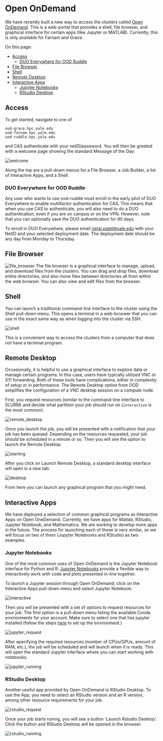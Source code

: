 # Open OnDemand

We have recently built a new way to access the clusters called [Open OnDemand](https://openondemand.org).
This is a web-portal that provides a shell, file browser, and graphical interface for certain apps (like Jupyter or MATLAB).
Currently, this is only available for Farnam and Grace.

On this page:

* [Access](#Access)
    * [DUO Everywhere for OOD Ruddle](#Ruddle)
* [File Browser](#File-Browser)
* [Shell](#Shell)
* [Remote Desktop](#Remote-Desktop)
* [Interactive Apps](#Interactive-Apps)
    * [Jupyter Notebooks](#Jupyter-Notebooks)
    * [RStudio Desktop](#RStudio-Desktop)

## <a name="Access"></a>Access

To get started, navigate to one of 

```
ood-grace.hpc.yale.edu
ood-farnam.hpc.yale.edu
ood-ruddle.hpc.yale.edu
```

and CAS authenticate with your netID/password.
You will then be greeted with a welcome page showing the standard Message of the Day:

![welcome](/img/ood_welcome.png)

Along the top are a pull-down menus for a File Browser, a Job Builder, a list of Interactive Apps, and a Shell.

### <a name="Ruddle"></a>DUO Everywhere for OOD Ruddle

Any user who wants to use ood-ruddle must enroll in the early pilot of DUO Everywhere to enable multifactor authentication for CAS. This means that when you use CAS to authenticate, you will also need to do a DUO authentication, even if you are on campus or on the VPN. However, note that you can  optionally save the DUO authentication for 90 days. 

To enroll in DUO Everywhere, please email netal.patel@yale.edu with your NetID and your selected deployment date. The deployment date should be any day from Monday to Thursday.

## <a name="File-Browser"></a>File Browser 

![file_browser](/img/ood_filebrowser.png)
The file browser is a graphical interface to manage, upload, and download files from the clusters.
You can drag and drop files, download entire directories, and also move files between directories all from within the web browser. You can also view and edit files from the browser. 

## <a name="Shell"></a>Shell

You can launch a traditional command-line interface to the cluster using the Shell pull-down menu.
This opens a terminal in a web-broswer that you can use in the exact same way as when logging into the cluster via SSH.

![shell](/img/ood_shell.png)

This is a convenient way to access the clusters from a computer that does not have a terminal program. 

## <a name="Remote-Desktop"></a>Remote Desktop
Occasionally, it is helpful to use a graphical interface to explore data or manage certain programs.
In this case, users have typically utilized VNC or X11 forwarding.
Both of these tools have complications, either in complexity of setup or in performance.
The Remote Desktop option from OOD simplifies the configuration of a VNC desktop session on a compute node.

First, you request resources (similar to the command-line interface to SLURM) and decide what partition your job should run on (`interactive` is the most common).

![remote_desktop](/img/ood_remote.png)

Once you launch the job, you will be presented with a notification that your job has been queued.
Depending on the resources requested, your job should be scheduled in a minute or so.
Then you will see the option to launch the Remote Desktop:

![starting](/img/ood_remote_starting.png)

After you click on Launch Remote Desktop, a standard desktop interface will open in a new tab:

![desktop](/img/ood_remote_desktop.png)

From here you can launch any graphical program that you might need.

## <a name="Interactive-Apps"></a>Interactive Apps

We have deployed a selection of common graphical programs as Interactive Apps on Open OneDemand.
Currently, we have apps for Matlab, RStudio, Jupyter Notebook, and Mathematica.
We are working to develop more apps in the future.
The process for launching each of these is very similar, so we will focus on two of them (Jupyter Notebooks and RStudio) as two examples.

### <a name="Jupyter-Notebooks"></a>Jupyter Notebooks

One of the most common uses of Open OnDemand is the Jupyter Notebook interface for Python and R.
[Jupyter Notebooks](https://jupyter-notebook.readthedocs.io/en/stable/) provide a flexible way to interactively work with code and plots presented in-line together.

To launch a Jupyter session through Open OnDemand, click on the Interactive Apps pull-down menu and select Jupyter Notebook:

![interactive](/img/ood_interactive.png)

Then you will be presented with a set of options to request resources for your job.
The first option is a pull-down menu listing the available Conda environments for your account.
Make sure to select one that has jupyter installed (follow the steps [here](../guides/jupyter.md) to set up the environment.)

![jupyter_request](/img/ood_jupyter.png)

After specifying the required resources (number of CPUs/GPUs, amount of RAM, etc.), the job will be scheduled and will launch when it is ready.
This will open the standard Jupyter interface where you can start working with notebooks.

![jupyter_running](/img/ood_jupyter_running.png)


### <a name="RStudio-Desktop"></a>RStudio Desktop

Another useful app provided by Open OnDemand is RStudio Desktop. To use the App, you need to select an RStudio version and an R version, among other resource requirements for your job.

![rstudio_request](/img/ood_rstudio.png)

Once your job starts runing, you will see a button 'Launch Rstudio Desktop'. Click the button and RStudio Desktop will be opened in the browser.

![rstudio_running](/img/ood_rstudio_running.png)

